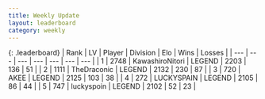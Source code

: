```yaml
---
title: Weekly Update
layout: leaderboard
category: weekly
---
```


{: .leaderboard}
| Rank | LV | Player | Division | Elo | Wins | Losses |
| --- | --- | --- | --- | --- | --- | --- |
| <span data-change="12">1</span> | 2748 | <span title="ID: 164871">KawashiroNitori</span> | LEGEND | <span data-change="191">2203</span> | <span data-change="78">136</span> | <span data-change="27">51</span> |
| <span data-change="-1">2</span> | 1111 | <span title="ID: 544310">TheDraconic</span> | LEGEND | <span data-change="-38">2132</span> | <span data-change="100">230</span> | <span data-change="41">87</span> |
| <span data-change="-1">3</span> | 720 | <span title="ID: 455100">AKEE</span> | LEGEND | <span data-change="-33">2125</span> | <span data-change="27">103</span> | <span data-change="18">38</span> |
| <span data-change="1">4</span> | 272 | <span title="ID: 623829">LUCKYSPAIN</span> | LEGEND | <span data-change="60">2105</span> | <span data-change="43">86</span> | <span data-change="24">44</span> |
| <span data-change="-1">5</span> | 747 | <span title="ID: 512212">luckyspoin</span> | LEGEND | <span data-change="32">2102</span> | <span data-change="6">52</span> | <span data-change="2">23</span> |